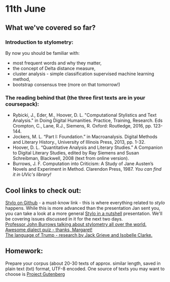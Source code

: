 # 11th June

## What we've covered so far?

### Introduction to stylometry:
By now you should be familiar with:
* most frequent words and why they matter,
* the concept of Delta distance measure,
* cluster analysis - simple classification supervised machine learning method,
* bootstrap consensus tree (more on that tomorrow!)

### The reading behind that (the three first texts are in your coursepack):
* Rybicki, J., Eder, M., Hoover, D. L. "Computational Stylistics and Text Analysis." in Doing Digital Humanities. Practice, Training, Research. Eds Crompton, C., Lane, R.J., Siemens, R. Oxford: Routledge, 2016, pp. 123-144.
* Jockers, M. L. “Part I: Foundation.” in Macroanalysis. Digital Methods and Literary History., University of Illinois Press, 2013, pp. 1-32.
* Hoover, D. L. “Quantitative Analysis and Literary Studies.” A Companion to Digital Literary Studies, edited by Ray Siemens and Susan Schreibman, Blackwell, 2008 (text from online version). 
* Burrows, J. F. Computation into Criticism: A Study of Jane Austen’s Novels and Experiment in Method. Clarendon Press, 1987. *You can find it in UVic's library!*

## Cool links to check out:
[Stylo on Github](https://github.com/computationalstylistics/stylo) - a must-know link - this is where everything related to *stylo* happens.
While this is more advanced than the presentation Jan sent you, you can take a look at a more general [Stylo in a nutshell](https://computationalstylistics.github.io/stylo_nutshell/) presentation. We'll be covering issues discussed in it for the next two days.  
[Professor John Burrows talking about stylometry all over the world.](https://youtu.be/0QpJFAjdKz8)  
[Awesome dialect quiz - thanks, Margaret!](https://www.nytimes.com/interactive/2014/upshot/dialect-quiz-map.html)  
[The language of Trump - research by Jack Grieve and Isobelle Clarke.](http://rpubs.com/jwgrieve/338803)  

## Homework:
Prepare your corpus (about 20-30 texts of approx. similar length, saved in plain text (txt) format, UTF-8 encoded. One source of texts you may want to choose is [Project Gutenberg](http://www.gutenberg.org/)

